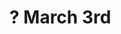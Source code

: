 # ? March 3rd

<!--\begin{center}-->
<!--\begin{tikzcd}-->
<!--M(\mu) \arrow[rr, "\varphi_2 \neq 0"', bend right] \arrow[rr, "\varphi_1 \neq 0", bend left]                                &  & M(\lambda)                             &                                        \\-->
<!--&  &                                        &                                        \\-->
<!--&  &                                        & L_1 \arrow[luu, "\subset" description] \\-->
<!--\parbox{\centering \soc M(\mu) = L \\ \text{simple}} \arrow[rr, hook] \arrow[rrru, hook] \arrow[uuu, "\subset" description] &  & L_2 \arrow[uuu, "\subset" description] &                                       -->
<!--\end{tikzcd}-->
<!--\end{center}-->
